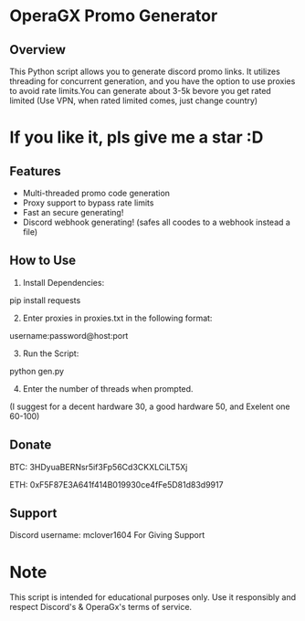 # OperaGX Promo Generator


## Overview

This Python script allows you to generate discord promo links. It utilizes threading for concurrent generation, and you have the option to use proxies to avoid rate limits.You can generate about 3-5k bevore you get rated limited (Use VPN, when rated limited comes, just change country)


# If you like it, pls give me a star :D


## Features

- Multi-threaded promo code generation
- Proxy support to bypass rate limits
- Fast an secure generating!
- Discord webhook generating! (safes all coodes to a webhook instead a file)

## How to Use

1. Install Dependencies:

pip install requests

2. Enter proxies in proxies.txt in the following format:

username:password@host:port

3. Run the Script:

python gen.py

4. Enter the number of threads when prompted.

(I suggest for a decent hardware 30, a good hardware 50, and Exelent one 60-100)

## Donate 

BTC:  3HDyuaBERNsr5if3Fp56Cd3CKXLCiLT5Xj

ETH:  0xF5F87E3A641f414B019930ce4fFe5D81d83d9917

## Support

Discord username: mclover1604 For Giving Support

# Note
This script is intended for educational purposes only. Use it responsibly and respect Discord's & OperaGx's terms of service.
